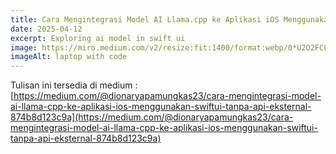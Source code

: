 ```yaml
---
title: Cara Mengintegrasi Model AI Llama.cpp ke Aplikasi iOS Menggunakan SwiftUI Tanpa API Eksternal
date: 2025-04-12
excerpt: Exploring ai model in swift ui
image: https://miro.medium.com/v2/resize:fit:1400/format:webp/0*U2O2FCLUpcdRjwMY
imageAlt: laptop with code
---
```


Tulisan ini tersedia di medium :
[https://medium.com/@dionaryapamungkas23/cara-mengintegrasi-model-ai-llama-cpp-ke-aplikasi-ios-menggunakan-swiftui-tanpa-api-eksternal-874b8d123c9a](https://medium.com/@dionaryapamungkas23/cara-mengintegrasi-model-ai-llama-cpp-ke-aplikasi-ios-menggunakan-swiftui-tanpa-api-eksternal-874b8d123c9a)
